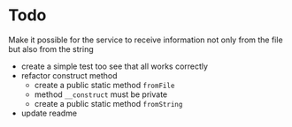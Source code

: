 # Todo

Make it possible for the service to receive information not only from the file but also from the string

- create a simple test too see that all works correctly
- refactor construct method
  - create a public static method `fromFile`
  - method `__construct` must be private
  - create a public static method `fromString`
- update readme
